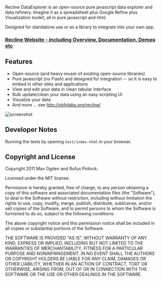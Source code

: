 Recline DataExplorer is an open-source pure javascript data explorer and data
refinery. Imagine it as a spreadsheet plus Google Refine plus Visualization
toolkit, all in pure javascript and html.

Designed for standalone use or as a library to integrate into your own app.

<h3><a href="http://okfnlabs.org/recline/">Recline Website - including Overview, Documentation, Demos etc</a></h3>


## Features

* Open-source (and heavy reuser of existing open-source libraries)
* Pure javascript (no Flash) and designed for integration -- so it is easy to
  embed in other sites and applications
* View and edit your data in clean tabular interface
* Bulk update/clean your data using an easy scripting UI
* Visualize your data
* And more ... see <http://okfnlabs.org/recline/>

![screenshot](http://farm8.staticflickr.com/7020/6847468031_0f474de5f7_b.jpg)


## Developer Notes

Running the tests by opening `test/index.html` in your browser.


## Copyright and License

Copyright 2011 Max Ogden and Rufus Pollock.

Licensed under the MIT license:

Permission is hereby granted, free of charge, to any person obtaining a copy
of this software and associated documentation files (the "Software"), to deal
in the Software without restriction, including without limitation the rights
to use, copy, modify, merge, publish, distribute, sublicense, and/or sell
copies of the Software, and to permit persons to whom the Software is
furnished to do so, subject to the following conditions:

The above copyright notice and this permission notice shall be included in
all copies or substantial portions of the Software.

THE SOFTWARE IS PROVIDED "AS IS", WITHOUT WARRANTY OF ANY KIND, EXPRESS OR
IMPLIED, INCLUDING BUT NOT LIMITED TO THE WARRANTIES OF MERCHANTABILITY,
FITNESS FOR A PARTICULAR PURPOSE AND NONINFRINGEMENT. IN NO EVENT SHALL THE
AUTHORS OR COPYRIGHT HOLDERS BE LIABLE FOR ANY CLAIM, DAMAGES OR OTHER
LIABILITY, WHETHER IN AN ACTION OF CONTRACT, TORT OR OTHERWISE, ARISING FROM,
OUT OF OR IN CONNECTION WITH THE SOFTWARE OR THE USE OR OTHER DEALINGS IN
THE SOFTWARE.


